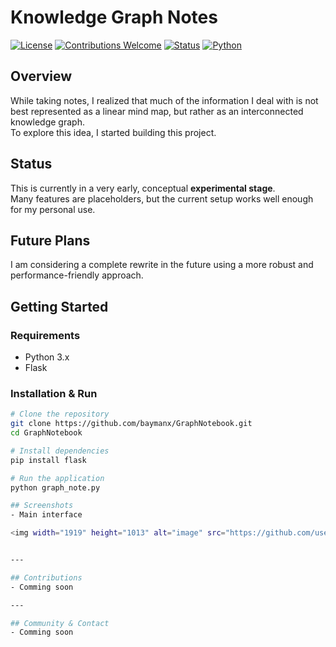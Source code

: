 # Knowledge Graph Notes

[![License](https://img.shields.io/badge/License-MIT-green.svg)](LICENSE)
[![Contributions Welcome](https://img.shields.io/badge/contributions-welcome-brightgreen.svg)](CONTRIBUTING.md)
[![Status](https://img.shields.io/badge/status-experimental-orange.svg)]()
[![Python](https://img.shields.io/badge/python-3.8%2B-blue)]()

## Overview
While taking notes, I realized that much of the information I deal with is not best represented as a linear mind map, but rather as an interconnected knowledge graph.  
To explore this idea, I started building this project.

## Status
This is currently in a very early, conceptual **experimental stage**.  
Many features are placeholders, but the current setup works well enough for my personal use.

## Future Plans
I am considering a complete rewrite in the future using a more robust and performance-friendly approach.

## Getting Started

### Requirements
- Python 3.x
- Flask

### Installation & Run
```bash
# Clone the repository
git clone https://github.com/baymanx/GraphNotebook.git
cd GraphNotebook

# Install dependencies
pip install flask

# Run the application
python graph_note.py

## Screenshots
- Main interface

<img width="1919" height="1013" alt="image" src="https://github.com/user-attachments/assets/aa15e887-2da1-4a9a-adcf-e1db6bd07bc5" />


---

## Contributions
- Comming soon

---

## Community & Contact
- Comming soon

